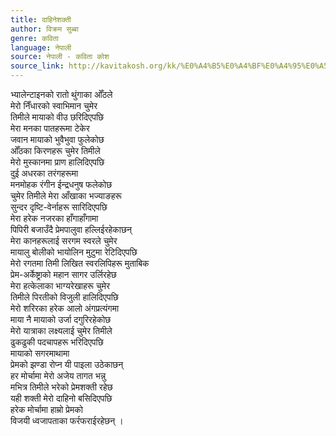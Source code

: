 ```yaml
---
title: दाहिनेशक्ती
author: विक्रम सुब्बा
genre: कविता
language: नेपाली
source: नेपाली - कविता कोश
source_link: http://kavitakosh.org/kk/%E0%A4%B5%E0%A4%BF%E0%A4%95%E0%A5%8D%E0%A4%B0%E0%A4%AE_%E0%A4%B8%E0%A5%81%E0%A4%AC%E0%A5%8D%E0%A4%AC%E0%A4%BE
---
```


भ्यालेन्टाइनको रातो थुंगाका ओँठले  
मेरो निँधारको स्वाभिमान चुमेर  
तिमीले मायाको वीउ छरिदिएपछि  
मेरा मनका पातहरूमा टेकेर  
जवान मायाको भुवैभुवा फुलेकोछ  
ओँठका किरणहरू चुमेर तिमीले  
मेरो मुस्कानमा प्राण हालिदिएपछि  
दुई अधरका तरंगहरूमा  
मनमोहक रंगीन ईन्द्रधनुष फलेकोछ  
चुमेर तिमीले मेरा आँखाका भज्याङहरू  
सुन्दर दृष्टि-वेर्नाहरू सारिदिएपछि  
मेरा हरेक नजरका हाँगाहाँगामा  
पिपिरी बजाउँदै प्रेमपालुवा हल्लिईरहेकाछन्  
मेरा कानहरूलाई सरगम स्वरले चुमेर  
मायालु बोलीको भायोलिन मुटुमा रेटिदिएपछि  
मेरो रगतमा तिमी लिखित स्वरलिपिहरू मुताबिक  
प्रेम-अर्केष्ट्राको महान सागर उर्लिरहेछ  
मेरा हत्केलाका भाग्यरेखाहरू चुमेर  
तिमीले पिरतीको विजुली हालिदिएपछि  
मेरो शरिरका हरेक आलो अंगप्रत्यंगमा  
माया नै मायाको उर्जा दगुरिरहेकोछ  
मेरो यात्राका लक्ष्यलाई चुमेर तिमीले  
ढुकढुकी पदचापहरू भरिदिएपछि  
मायाको सगरमाथामा  
प्रेमको झण्डा रोप्न यी पाइला उठेकाछन्  
हर मोर्चामा मेरो अजेय तागत भन्नु  
मभित्र तिमीले भरेको प्रेमशक्ती रहेछ  
यही शक्ती मेरो दाहिनो बसिदिएपछि  
हरेक मोर्चामा हाम्रो प्रेमको  
विजयी ध्वजापताका फर्रफराईरहेछन् ।
